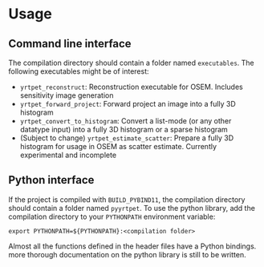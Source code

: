 # Usage

## Command line interface

The compilation directory should contain a folder named `executables`.
The following executables might be of interest:

- `yrtpet_reconstruct`: Reconstruction executable for OSEM.
  Includes sensitivity image generation
- `yrtpet_forward_project`: Forward project an image into a fully 3D histogram
- `yrtpet_convert_to_histogram`: Convert a list-mode (or any other datatype
  input) into a fully 3D histogram or a sparse histogram
- (Subject to change) `yrtpet_estimate_scatter`: Prepare a fully 3D
  histogram for usage in OSEM as scatter estimate. Currently experimental and
  incomplete

## Python interface

If the project is compiled with `BUILD_PYBIND11`, the compilation directory
should contain a folder named `pyyrtpet`.
To use the python library, add the compilation directory to your `PYTHONPATH`
environment variable:

```
export PYTHONPATH=${PYTHONPATH}:<compilation folder>
```

Almost all the functions defined in the header files have a Python bindings.
more thorough documentation on the python library is still to be written.
